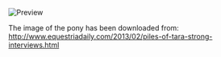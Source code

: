 ![Preview](https://raw.github.com/GNU-Pony/artwork/master/SYSLINUX/vesamenu/16:9/twilight+excited/preview.png)

The image of the pony has been downloaded from:
    http://www.equestriadaily.com/2013/02/piles-of-tara-strong-interviews.html
